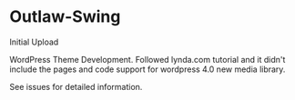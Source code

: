 Outlaw-Swing
============

Initial Upload

WordPress Theme Development.
Followed lynda.com tutorial and it didn't include the pages and code support for wordpress 4.0 new media library.

See issues for detailed information.
